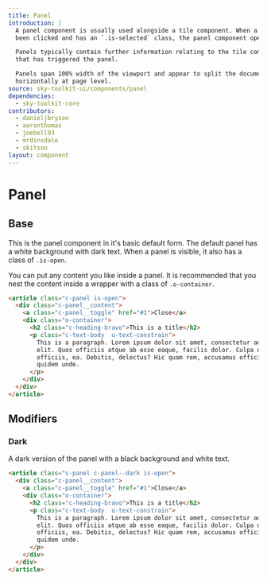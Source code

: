 ```yaml
---
title: Panel
introduction: |
  A panel component is usually used alongside a tile component. When a tile has
  been clicked and has an `.is-selected` class, the panel component opens.

  Panels typically contain further information relating to the tile component
  that has triggered the panel.

  Panels span 100% width of the viewport and appear to split the document
  horizontally at page level.
source: sky-toolkit-ui/components/panel
dependencies:
  - sky-toolkit-core
contributors:
  - danieljbryson
  - aaronthomas
  - joebell93
  - mrdinsdale
  - skitson
layout: component
---
```


# Panel

## Base

This is the panel component in it's basic default form. The default panel has a
white background with dark text. When a panel is visible, it also has a class of
`.is-open`.

You can put any content you like inside a panel. It is recommended that you nest
the content inside a wrapper with a class of `.o-container`.

```html
<article class="c-panel is-open">
  <div class="c-panel__content">
    <a class="c-panel__toggle" href="#1">Close</a>
    <div class="o-container">
      <h2 class="c-heading-bravo">This is a title</h2>
      <p class="c-text-body  u-text-constrain">
        This is a paragraph. Lorem ipsum dolor sit amet, consectetur adipisicing
        elit. Quos officiis atque ab esse eaque, facilis dolor. Culpa quidem
        officiis, ea. Debitis, delectus? Hic quam rem, accusamus officia libero
        quidem unde.
      </p>
    </div>
  </div>
</article>
```

## Modifiers

### Dark

A dark version of the panel with a black background and white text.

```html
<article class="c-panel c-panel--dark is-open">
  <div class="c-panel__content">
    <a class="c-panel__toggle" href="#1">Close</a>
    <div class="o-container">
      <h2 class="c-heading-bravo">This is a title</h2>
      <p class="c-text-body  u-text-constrain">
        This is a paragraph. Lorem ipsum dolor sit amet, consectetur adipisicing
        elit. Quos officiis atque ab esse eaque, facilis dolor. Culpa quidem
        officiis, ea. Debitis, delectus? Hic quam rem, accusamus officia libero
        quidem unde.
      </p>
    </div>
  </div>
</article>
```